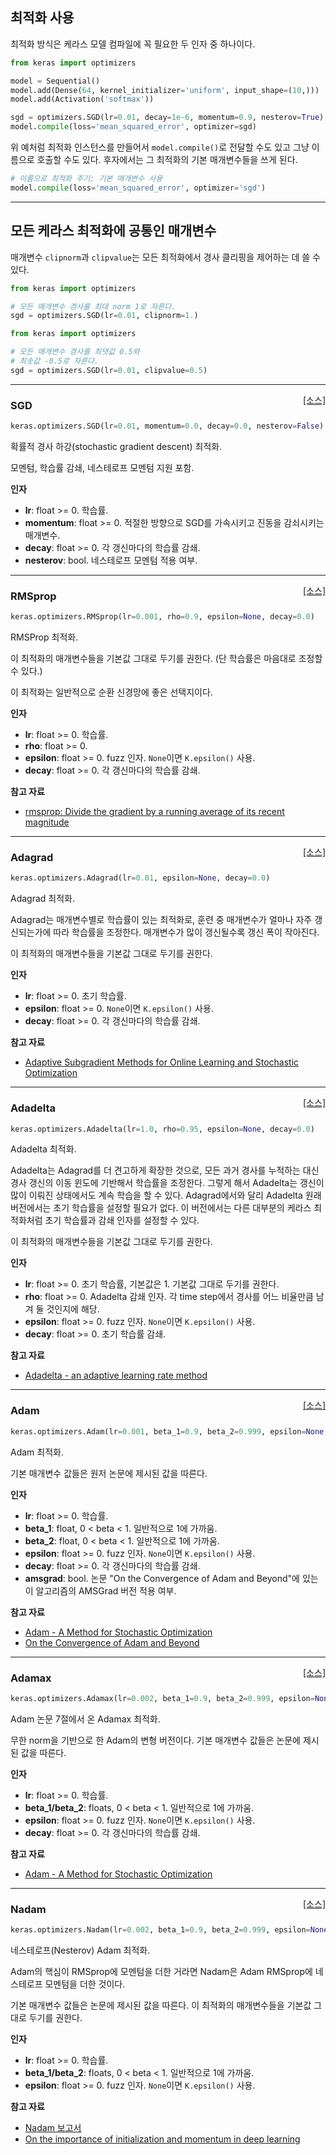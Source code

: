 
## 최적화 사용

최적화 방식은 케라스 모델 컴파일에 꼭 필요한 두 인자 중 하나이다.

```python
from keras import optimizers

model = Sequential()
model.add(Dense(64, kernel_initializer='uniform', input_shape=(10,)))
model.add(Activation('softmax'))

sgd = optimizers.SGD(lr=0.01, decay=1e-6, momentum=0.9, nesterov=True)
model.compile(loss='mean_squared_error', optimizer=sgd)
```

위 예처럼 최적화 인스턴스를 만들어서 `model.compile()`로 전달할 수도 있고 그냥 이름으로 호출할 수도 있다. 후자에서는 그 최적화의 기본 매개변수들을 쓰게 된다.

```python
# 이름으로 최적화 주기: 기본 매개변수 사용
model.compile(loss='mean_squared_error', optimizer='sgd')
```

---

## 모든 케라스 최적화에 공통인 매개변수

매개변수 `clipnorm`과 `clipvalue`는 모든 최적화에서 경사 클리핑을 제어하는 데 쓸 수 있다.

```python
from keras import optimizers

# 모든 매개변수 경사를 최대 norm 1로 자른다.
sgd = optimizers.SGD(lr=0.01, clipnorm=1.)
```

```python
from keras import optimizers

# 모든 매개변수 경사를 최댓값 0.5와
# 최솟값 -0.5로 자른다.
sgd = optimizers.SGD(lr=0.01, clipvalue=0.5)
```

---

<span style="float:right;">[[소스]](https://github.com/keras-team/keras/blob/master/keras/optimizers.py#L157)</span>
### SGD

```python
keras.optimizers.SGD(lr=0.01, momentum=0.0, decay=0.0, nesterov=False)
```

확률적 경사 하강(stochastic gradient descent) 최적화.

모멘텀, 학습률 감쇄, 네스테로프 모멘텀 지원 포함.

__인자__

- __lr__: float >= 0. 학습률.
- __momentum__: float >= 0. 적절한 방향으로 SGD를 가속시키고
    진동을 감쇠시키는 매개변수.
- __decay__: float >= 0. 각 갱신마다의 학습률 감쇄.
- __nesterov__: bool. 네스테로프 모멘텀 적용 여부.

----

<span style="float:right;">[[소스]](https://github.com/keras-team/keras/blob/master/keras/optimizers.py#L220)</span>
### RMSprop

```python
keras.optimizers.RMSprop(lr=0.001, rho=0.9, epsilon=None, decay=0.0)
```

RMSProp 최적화.

이 최적화의 매개변수들을 기본값 그대로
두기를 권한다.
(단 학습률은 마음대로 조정할 수 있다.)

이 최적화는 일반적으로 순환 신경망에 좋은 선택지이다.

__인자__

- __lr__: float >= 0. 학습률.
- __rho__: float >= 0.
- __epsilon__: float >= 0. fuzz 인자. `None`이면 `K.epsilon()` 사용.
- __decay__: float >= 0. 각 갱신마다의 학습률 감쇄.

__참고 자료__

- [rmsprop: Divide the gradient by a running average of its recent magnitude](http://www.cs.toronto.edu/~tijmen/csc321/slides/lecture_slides_lec6.pdf)

----

<span style="float:right;">[[소스]](https://github.com/keras-team/keras/blob/master/keras/optimizers.py#L287)</span>
### Adagrad

```python
keras.optimizers.Adagrad(lr=0.01, epsilon=None, decay=0.0)
```

Adagrad 최적화.

Adagrad는 매개변수별로 학습률이 있는 최적화로,
훈련 중 매개변수가 얼마나 자주 갱신되는가에 따라
학습률을 조정한다. 매개변수가 많이 갱신될수록
갱신 폭이 작아진다.

이 최적화의 매개변수들을 기본값 그대로
두기를 권한다.

__인자__

- __lr__: float >= 0. 초기 학습률.
- __epsilon__: float >= 0. `None`이면 `K.epsilon()` 사용.
- __decay__: float >= 0. 각 갱신마다의 학습률 감쇄.

__참고 자료__

- [Adaptive Subgradient Methods for Online Learning and Stochastic Optimization](http://www.jmlr.org/papers/volume12/duchi11a/duchi11a.pdf)

----

<span style="float:right;">[[소스]](https://github.com/keras-team/keras/blob/master/keras/optimizers.py#L351)</span>
### Adadelta

```python
keras.optimizers.Adadelta(lr=1.0, rho=0.95, epsilon=None, decay=0.0)
```

Adadelta 최적화.

Adadelta는 Adagrad를 더 견고하게 확장한 것으로,
모든 과거 경사를 누적하는 대신 경사 갱신의 이동 윈도에 기반해서
학습률을 조정한다. 그렇게 해서 Adadelta는 갱신이 많이 이뤄진
상태에서도 계속 학습을 할 수 있다. Adagrad에서와 달리
Adadelta 원래 버전에서는 초기 학습률을 설정할 필요가 없다.
이 버전에서는 다른 대부분의 케라스 최적화처럼
초기 학습률과 감쇄 인자를 설정할 수 있다.

이 최적화의 매개변수들을 기본값 그대로
두기를 권한다.

__인자__

- __lr__: float >= 0. 초기 학습률, 기본값은 1.
    기본값 그대로 두기를 권한다.
- __rho__: float >= 0. Adadelta 감쇄 인자. 각 time step에서
    경사를 어느 비율만큼 남겨 둘 것인지에 해당.
- __epsilon__: float >= 0. fuzz 인자. `None`이면 `K.epsilon()` 사용.
- __decay__: float >= 0. 초기 학습률 감쇄.

__참고 자료__

- [Adadelta - an adaptive learning rate method](http://arxiv.org/abs/1212.5701)

----

<span style="float:right;">[[소스]](https://github.com/keras-team/keras/blob/master/keras/optimizers.py#L433)</span>
### Adam

```python
keras.optimizers.Adam(lr=0.001, beta_1=0.9, beta_2=0.999, epsilon=None, decay=0.0, amsgrad=False)
```

Adam 최적화.

기본 매개변수 값들은 원저 논문에 제시된 값을 따른다.

__인자__

- __lr__: float >= 0. 학습률.
- __beta_1__: float, 0 < beta < 1. 일반적으로 1에 가까움.
- __beta_2__: float, 0 < beta < 1. 일반적으로 1에 가까움.
- __epsilon__: float >= 0. fuzz 인자. `None`이면 `K.epsilon()` 사용.
- __decay__: float >= 0. 각 갱신마다의 학습률 감쇄.
- __amsgrad__: bool. 논문 "On the Convergence of Adam and
    Beyond"에 있는 이 알고리즘의 AMSGrad 버전 적용 여부.

__참고 자료__

- [Adam - A Method for Stochastic Optimization](http://arxiv.org/abs/1412.6980v8)
- [On the Convergence of Adam and Beyond](https://openreview.net/forum?id=ryQu7f-RZ)

----

<span style="float:right;">[[소스]](https://github.com/keras-team/keras/blob/master/keras/optimizers.py#L522)</span>
### Adamax

```python
keras.optimizers.Adamax(lr=0.002, beta_1=0.9, beta_2=0.999, epsilon=None, decay=0.0)
```

Adam 논문 7절에서 온 Adamax 최적화.

무한 norm을 기반으로 한 Adam의 변형 버전이다.
기본 매개변수 값들은 논문에 제시된 값을 따른다.

__인자__

- __lr__: float >= 0. 학습률.
- __beta_1/beta_2__: floats, 0 < beta < 1. 일반적으로 1에 가까움.
- __epsilon__: float >= 0. fuzz 인자. `None`이면 `K.epsilon()` 사용.
- __decay__: float >= 0. 각 갱신마다의 학습률 감쇄.

__참고 자료__

- [Adam - A Method for Stochastic Optimization](http://arxiv.org/abs/1412.6980v8)

----

<span style="float:right;">[[소스]](https://github.com/keras-team/keras/blob/master/keras/optimizers.py#L599)</span>
### Nadam

```python
keras.optimizers.Nadam(lr=0.002, beta_1=0.9, beta_2=0.999, epsilon=None, schedule_decay=0.004)
```

네스테로프(Nesterov) Adam 최적화.

Adam의 핵심이 RMSprop에 모멘텀을 더한 거라면
Nadam은 Adam RMSprop에 네스테로프 모멘텀을 더한 것이다.

기본 매개변수 값들은 논문에 제시된 값을 따른다.
이 최적화의 매개변수들을 기본값 그대로
두기를 권한다.

__인자__

- __lr__: float >= 0. 학습률.
- __beta_1/beta_2__: floats, 0 < beta < 1. 일반적으로 1에 가까움.
- __epsilon__: float >= 0. fuzz 인자. `None`이면 `K.epsilon()` 사용.

__참고 자료__

- [Nadam 보고서](http://cs229.stanford.edu/proj2015/054_report.pdf)
- [On the importance of initialization and momentum in deep learning](http://www.cs.toronto.edu/~fritz/absps/momentum.pdf)

